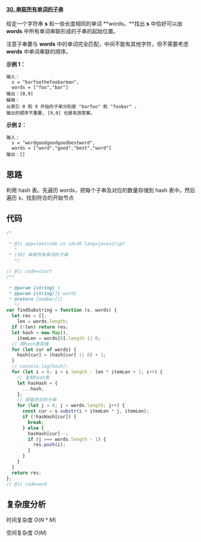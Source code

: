 #### [30. 串联所有单词的子串](https://leetcode-cn.com/problems/substring-with-concatenation-of-all-words/)

给定一个字符串 **s** 和一些长度相同的单词 **words。**找出 **s** 中恰好可以由 **words** 中所有单词串联形成的子串的起始位置。

注意子串要与 **words** 中的单词完全匹配，中间不能有其他字符，但不需要考虑 **words** 中单词串联的顺序。

**示例 1：**

```
输入：
  s = "barfoothefoobarman",
  words = ["foo","bar"]
输出：[0,9]
解释：
从索引 0 和 9 开始的子串分别是 "barfoo" 和 "foobar" 。
输出的顺序不重要, [9,0] 也是有效答案。
```

**示例 2：**

```
输入：
  s = "wordgoodgoodgoodbestword",
  words = ["word","good","best","word"]
输出：[]
```

## 思路

利用 hash 表。先遍历 words，把每个子串及对应的数量存储到 hash 表中。然后遍历 s，找到符合的开始节点

## 代码

```javascript
/*

 * @lc app=leetcode.cn id=30 lang=javascript
   *
 * [30] 串联所有单词的子串
   */

// @lc code=start
/**

 * @param {string} s
 * @param {string[]} words
 * @return {number[]}
   */
var findSubstring = function (s, words) {
  let res = [],
    len = words.length;
  if (!len) return res;
  let hash = new Map(),
    itemLen = words[0].length || 0;
  // 用hash表存储
  for (let cur of words) {
    hash[cur] = (hash[cur] || 0) + 1;
  }
  // console.log(hash);
  for (let i = 0; i < s.length - len * itemLen + 1; i++) {
    // 复制hash表
    let hasHash = {
      ...hash,
    };
    // 获取符合的子串
    for (let j = 0; j < words.length; j++) {
      const cur = s.substr(i + itemLen * j, itemLen);
      if (!hasHash[cur]) {
        break;
      } else {
        hasHash[cur]--;
        if (j === words.length - 1) {
          res.push(i);
        }
      }
    }
  }
  return res;
};
// @lc code=end
```

## 复杂度分析

时间复杂度 $O(N*M)$

空间复杂度 $O(M)$
